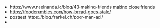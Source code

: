 - https://www.neelnanda.io/blog/43-making-friends making close friends
- https://foodcrumbles.com/how-bread-goes-stale/
- postrest https://blog.frankel.ch/poor-man-api/
-